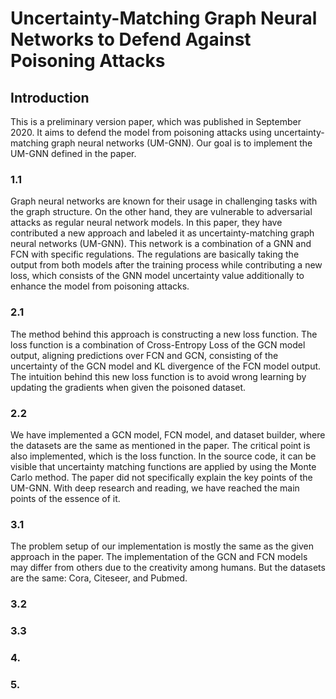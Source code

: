 # Uncertainty-Matching Graph Neural Networks to Defend Against Poisoning Attacks

## Introduction
This is a preliminary version paper, which was published in September 2020. It aims to defend the model from poisoning attacks using uncertainty-matching graph neural networks (UM-GNN). Our goal is to implement the UM-GNN defined in the paper.

### 1.1
Graph neural networks are known for their usage in challenging tasks with the graph structure. On the other hand, they are vulnerable to adversarial attacks as regular neural network models. In this paper, they have contributed a new approach and labeled it as uncertainty-matching graph neural networks (UM-GNN). This network is a combination of a GNN and FCN with specific regulations. The regulations are basically taking the output from both models after the training process while contributing a new loss, which consists of the GNN model uncertainty value additionally to enhance the model from poisoning attacks.

### 2.1
The method behind this approach is constructing a new loss function. The loss function is a combination of Cross-Entropy Loss of the GCN model output, aligning predictions over FCN and GCN, consisting of the uncertainty of the GCN model and KL divergence of the FCN model output. The intuition behind this new loss function is to avoid wrong learning by updating the gradients when given the poisoned dataset.

### 2.2
We have implemented a GCN model, FCN model, and dataset builder, where the datasets are the same as mentioned in the paper. The critical point is also implemented, which is the loss function. In the source code, it can be visible that uncertainty matching functions are applied by using the Monte Carlo method. The paper did not specifically explain the key points of the UM-GNN. With deep research and reading, we have reached the main points of the essence of it.

### 3.1
The problem setup of our implementation is mostly the same as the given approach in the paper. The implementation of the GCN and FCN models may differ from others due to the creativity among humans. But the datasets are the same: Cora, Citeseer, and Pubmed.

### 3.2

### 3.3

### 4.

### 5.


